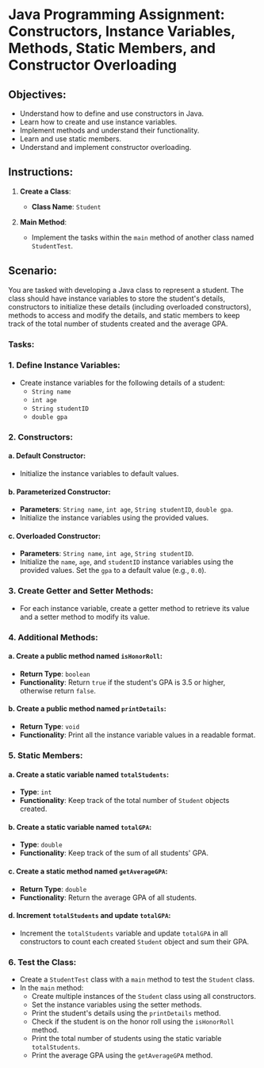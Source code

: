 # Java Programming Assignment: Constructors, Instance Variables, Methods, Static Members, and Constructor Overloading

## Objectives:
- Understand how to define and use constructors in Java.
- Learn how to create and use instance variables.
- Implement methods and understand their functionality.
- Learn and use static members.
- Understand and implement constructor overloading.

## Instructions:

1. **Create a Class**:
    - **Class Name**: `Student`

2. **Main Method**:
    - Implement the tasks within the `main` method of another class named `StudentTest`.

## Scenario:
You are tasked with developing a Java class to represent a student. The class should have instance variables to store the student's details, constructors to initialize these details (including overloaded constructors), methods to access and modify the details, and static members to keep track of the total number of students created and the average GPA.

### Tasks:

### 1. Define Instance Variables:
- Create instance variables for the following details of a student:
    - `String name`
    - `int age`
    - `String studentID`
    - `double gpa`

### 2. Constructors:
#### a. Default Constructor:
- Initialize the instance variables to default values.

#### b. Parameterized Constructor:
- **Parameters**: `String name`, `int age`, `String studentID`, `double gpa`.
- Initialize the instance variables using the provided values.

#### c. Overloaded Constructor:
- **Parameters**: `String name`, `int age`, `String studentID`.
- Initialize the `name`, `age`, and `studentID` instance variables using the provided values. Set the `gpa` to a default value (e.g., `0.0`).

### 3. Create Getter and Setter Methods:
- For each instance variable, create a getter method to retrieve its value and a setter method to modify its value.

### 4. Additional Methods:
#### a. Create a public method named `isHonorRoll`:
- **Return Type**: `boolean`
- **Functionality**: Return `true` if the student's GPA is 3.5 or higher, otherwise return `false`.

#### b. Create a public method named `printDetails`:
- **Return Type**: `void`
- **Functionality**: Print all the instance variable values in a readable format.

### 5. Static Members:
#### a. Create a static variable named `totalStudents`:
- **Type**: `int`
- **Functionality**: Keep track of the total number of `Student` objects created.

#### b. Create a static variable named `totalGPA`:
- **Type**: `double`
- **Functionality**: Keep track of the sum of all students' GPA.

#### c. Create a static method named `getAverageGPA`:
- **Return Type**: `double`
- **Functionality**: Return the average GPA of all students.

#### d. Increment `totalStudents` and update `totalGPA`:
- Increment the `totalStudents` variable and update `totalGPA` in all constructors to count each created `Student` object and sum their GPA.

### 6. Test the Class:
- Create a `StudentTest` class with a `main` method to test the `Student` class.
- In the `main` method:
    - Create multiple instances of the `Student` class using all constructors.
    - Set the instance variables using the setter methods.
    - Print the student's details using the `printDetails` method.
    - Check if the student is on the honor roll using the `isHonorRoll` method.
    - Print the total number of students using the static variable `totalStudents`.
    - Print the average GPA using the `getAverageGPA` method.
